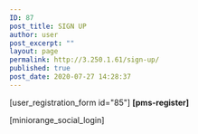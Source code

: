 ```yaml
---
ID: 87
post_title: SIGN UP
author: user
post_excerpt: ""
layout: page
permalink: http://3.250.1.61/sign-up/
published: true
post_date: 2020-07-27 14:28:37
---
```

<p>[user_registration_form id="85"] <strong>[pms-register]<span> </span></strong></p>

<!-- wp:paragraph {"align":"center","className":"social"} -->
<p class="has-text-align-center social">[miniorange_social_login]</p>
<!-- /wp:paragraph -->